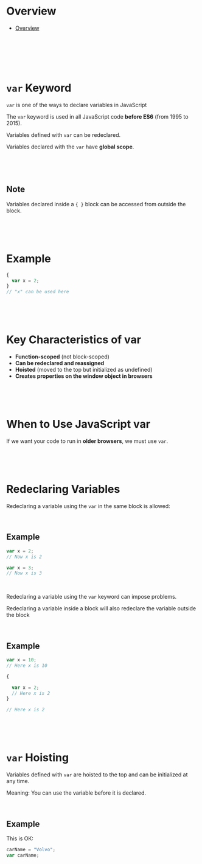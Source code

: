 # Overview

- [Overview](#overview)

&nbsp;

&nbsp;

&nbsp;

# `var` Keyword

`var` is one of the ways to declare variables in JavaScript

The `var` keyword is used in all JavaScript code **before ES6** (from 1995 to 2015).

Variables defined with `var` can be redeclared.

Variables declared with the `var` have **global scope**.

&nbsp;

&nbsp;

## Note

Variables declared inside a `{ }` block can be accessed from outside the block.

&nbsp;

&nbsp;

# Example

```js
{
  var x = 2;
}
// "x" can be used here
```

&nbsp;

&nbsp;

# Key Characteristics of var

- **Function-scoped** (not block-scoped)
- **Can be redeclared and reassigned**
- **Hoisted** (moved to the top but initialized as undefined)
- **Creates properties on the window object in browsers**

&nbsp;

&nbsp;

# When to Use JavaScript var

If we want your code to run in **older browsers**, we must use `var`.

&nbsp;

&nbsp;

# Redeclaring Variables

Redeclaring a variable using the `var` in the same block is allowed:

&nbsp;

## Example

```js
var x = 2;
// Now x is 2

var x = 3;
// Now x is 3
```

&nbsp;

Redeclaring a variable using the `var` keyword can impose problems.

Redeclaring a variable inside a block will also redeclare the variable outside the block

&nbsp;

## Example

```js
var x = 10;
// Here x is 10

{

  var x = 2;
  // Here x is 2
}

// Here x is 2
```

&nbsp;

&nbsp;

# `var` Hoisting

Variables defined with `var` are hoisted to the top and can be initialized at any time.

Meaning: You can use the variable before it is declared.

&nbsp;

## Example

This is OK:

```js
carName = "Volvo";
var carName;
```

&nbsp;
